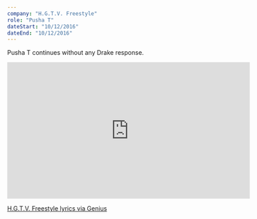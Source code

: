 ```yaml
---
company: "H.G.T.V. Freestyle"
role: "Pusha T"
dateStart: "10/12/2016"
dateEnd: "10/12/2016"
---
```


Pusha T continues without any Drake response.

<iframe width="560" height="315" src="https://www.youtube.com/embed/7s63y_kfWt4?si=bgjSyEn7uWqmAK3K" title="YouTube video player" loading="lazy" frameborder="0" allow="accelerometer; autoplay; clipboard-write; encrypted-media; gyroscope; picture-in-picture; web-share" referrerpolicy="strict-origin-when-cross-origin" allowfullscreen></iframe>

[H.G.T.V. Freestyle lyrics via Genius](https://genius.com/Pusha-t-hgtv-freestyle-lyrics)